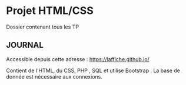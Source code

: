 # Projet HTML/CSS

Dossier contenant tous les TP 

## JOURNAL

Accessible depuis cette adresse : https://laffiche.github.io/

Contient de l'HTML, du CSS, PHP , SQL et utilise Bootstrap .
La base de donnée est nécessaire aux connexions.